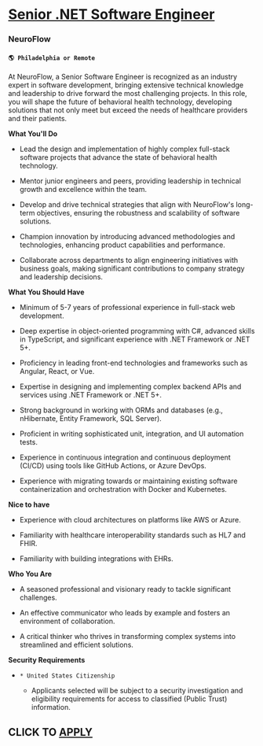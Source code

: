 # [Senior .NET Software Engineer](https://www.remotewlb.com/apply/senior-net-software-engineer-122437)  
### NeuroFlow  
#### `🌎 Philadelphia or Remote`  

At NeuroFlow, a Senior Software Engineer is recognized as an industry expert in software development, bringing extensive technical knowledge and leadership to drive forward the most challenging projects. In this role, you will shape the future of behavioral health technology, developing solutions that not only meet but exceed the needs of healthcare providers and their patients.

**What You'll Do**

  * Lead the design and implementation of highly complex full-stack software projects that advance the state of behavioral health technology.

  * Mentor junior engineers and peers, providing leadership in technical growth and excellence within the team.

  * Develop and drive technical strategies that align with NeuroFlow's long-term objectives, ensuring the robustness and scalability of software solutions.

  * Champion innovation by introducing advanced methodologies and technologies, enhancing product capabilities and performance.

  * Collaborate across departments to align engineering initiatives with business goals, making significant contributions to company strategy and leadership decisions.

**What You Should Have**

  * Minimum of 5-7 years of professional experience in full-stack web development.

  * Deep expertise in object-oriented programming with C#, advanced skills in TypeScript, and significant experience with .NET Framework or .NET 5+.

  * Proficiency in leading front-end technologies and frameworks such as Angular, React, or Vue.

  * Expertise in designing and implementing complex backend APIs and services using .NET Framework or .NET 5+.

  * Strong background in working with ORMs and databases (e.g., nHibernate, Entity Framework, SQL Server).

  * Proficient in writing sophisticated unit, integration, and UI automation tests.

  * Experience in continuous integration and continuous deployment (CI/CD) using tools like GitHub Actions, or Azure DevOps.

  * Experience with migrating towards or maintaining existing software containerization and orchestration with Docker and Kubernetes.

**Nice to have**

  * Experience with cloud architectures on platforms like AWS or Azure.

  * Familiarity with healthcare interoperability standards such as HL7 and FHIR.

  * Familiarity with building integrations with EHRs.

**Who You Are**

  * A seasoned professional and visionary ready to tackle significant challenges.

  * An effective communicator who leads by example and fosters an environment of collaboration.

  * A critical thinker who thrives in transforming complex systems into streamlined and efficient solutions.

**Security Requirements**

  *     * United States Citizenship

    * Applicants selected will be subject to a security investigation and eligibility requirements for access to classified (Public Trust) information.

  
## CLICK TO [APPLY](https://www.remotewlb.com/apply/senior-net-software-engineer-122437)

